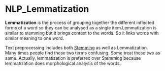# NLP_Lemmatization
**Lemmatization** is the process of grouping together the different inflected forms of a word so they can be analysed as a single item.Lemmatization is similar to stemming but it brings context to the words. So it links words with similar meaning to one word.  

Text preprocessing includes both [Stemming](https://github.com/RohitPhadke/NLP_Stemming) as well as Lemmatization. Many times people find these two terms confusing. Some treat these two as same. Actually, lemmatization is preferred over Stemming because lemmatization does morphological analysis of the words.
